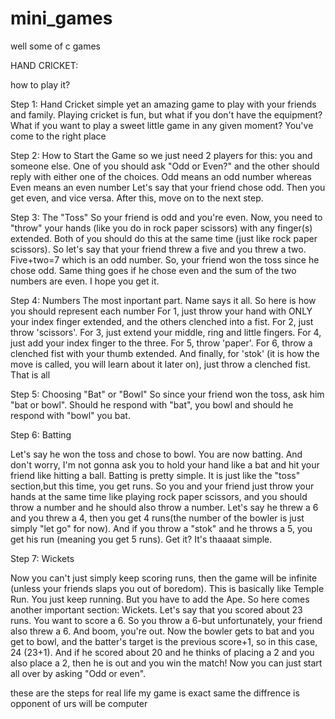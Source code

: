 # mini_games
well some of c games

HAND CRICKET:

how to play it?

Step 1: Hand Cricket
 simple yet an amazing game to play with your friends and family. Playing cricket is fun, but what if you don't have the equipment? 
 What if you want to play a sweet little game in any given moment? You've come to the right place 

Step 2: How to Start the Game 
  so we just need 2 players for this: you and someone else.
  One of you should ask "Odd or Even?" and the other should reply with either one of the choices. Odd means an odd number whereas Even means an even number
  Let's say that your friend chose odd. Then you get even, and vice versa. After this, move on to the next step. 
 
Step 3: The "Toss"
So your friend is odd and you're even. Now, you need to "throw" your hands (like you do in rock paper scissors) with any finger(s) extended. Both of you should do this at the same time (just like rock paper scissors). So let's say that your friend threw a five and you threw a two.
Five+two=7 which is an odd number. So, your friend won the toss since he chose odd.
Same thing goes if he chose even and the sum of the two numbers are even. I hope you get it. 

Step 4: Numbers
The most inportant part. Name says it all. So here is how you should represent each number
For 1, just throw your hand with ONLY your index finger extended, and the others clenched into a fist.
For 2, just throw 'scissors'.
For 3, just extend your middle, ring and little fingers.
For 4, just add your index finger to the three.
For 5, throw 'paper'.
For 6, throw a clenched fist with your thumb extended.
And finally, for 'stok' (it is how the move is called, you will learn about it later on), just throw a clenched fist.
That is all

Step 5: Choosing "Bat" or "Bowl"
So since your friend won the toss, ask him "bat or bowl". 
Should he respond with "bat", you bowl and should he respond with "bowl" you bat. 

Step 6: Batting

Let's say he won the toss and chose to bowl. You are now batting. 
And don't worry, I'm not gonna ask you to hold your hand like a bat and hit your friend like hitting a ball. 
Batting is pretty simple. It is just like the "toss" section,but this time, you get runs. So you and your friend just throw your hands at the same time like playing rock paper scissors, and you should throw a number and he should also throw a number. Let's say he threw a 6 and you threw a 4, then you get 4 runs(the number of the bowler is just simply "let go" for now). 
And if you throw a "stok" and he throws a 5, you get his run (meaning you get 5 runs). Get it? It's thaaaat simple. 

Step 7: Wickets

Now you can't just simply keep scoring runs, then the game will be infinite (unless your friends slaps you out of boredom). This is basically like Temple Run. You just keep running. But you have to add the Ape. So here comes another important section: Wickets.
Let's say that you scored about 23 runs. You want to score a 6. So you throw a 6-but unfortunately, your friend also threw a 6. And boom, you're out. Now the bowler gets to bat and you get to bowl, and the batter's target is the previous score+1, so in this case, 24 (23+1).
And if he scored about 20 and he thinks of placing a 2 and you also place a 2, then he is out and you win the match! Now you can just start all over by asking "Odd or even". 

these are the steps for real life my game is exact same the diffrence is opponent of urs will be computer
